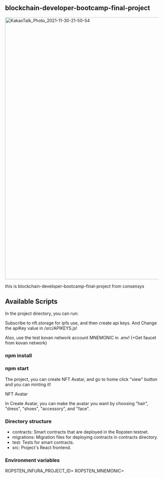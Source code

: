 ## blockchain-developer-bootcamp-final-project
<img width="856" alt="KakaoTalk_Photo_2021-11-30-21-50-54" src="https://user-images.githubusercontent.com/63235104/144056676-52dbd643-7000-4561-b3e9-c388c33f21d4.png">


this is blockchain-developer-bootcamp-final-project from consensys

## Available Scripts

In the project directory, you can run:

Subscribe to nft.storage for ipfs use, and then create api keys.
And
Change the apiKey value in /src/APIKEYS.js!

Also, use the test kovan network account MNEMONIC in .env!
(+Get faucet from kovan network)

### npm install

### npm start

The project, you can create NFT Avatar, and go to home
click "view" button and you can minting it!

NFT Avatar

In Create Avatar, you can make the avatar you want by choosing "hair", "dress", "shoes", "accessory", and "face".

### Directory structure


* contracts: Smart contracts that are deployed in the Ropsten testnet.
* migrations: Migration files for deploying contracts in contracts directory.
* test: Tests for smart contracts.
* src: Project's React frontend.

### Environment variables
ROPSTEN_INFURA_PROJECT_ID=
ROPSTEN_MNEMONIC=
